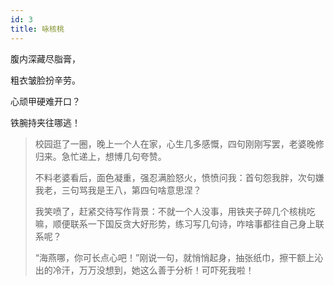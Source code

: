 ```yaml
---
id: 3
title: 咏核桃
---
```

腹内深藏尽脂膏，

粗衣皱脸扮辛劳。

心顽甲硬难开口？

铁腕持夹往哪逃！

> 校园逛了一圈，晚上一个人在家，心生几多感慨，四句刚刚写罢，老婆晚修归来。急忙递上，想博几句夸赞。
>
>不料老婆看后，面色凝重，强忍满脸怒火，愤愤问我：首句怨我胖，次句嫌我老，三句骂我是王八，第四句啥意思涅？
>
> 我笑喷了，赶紧交待写作背景：不就一个人没事，用铁夹子碎几个核桃吃嘛，顺便联系一下国反贪大好形势，练习写几句诗，咋啥事都往自己身上联系呢？
>
>“海燕哪，你可长点心吧！”刚说一句，就悄悄起身，抽张纸巾，擦干额上沁出的冷汗，万万没想到，她这么善于分析！可吓死我啦！
